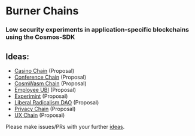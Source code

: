 # Burner Chains
### Low security experiments in application-specific blockchains using the Cosmos-SDK

## Ideas:
 * [Casino Chain](/ideas/casino-chain.md) (Proposal)
 * [Conference Chain](/ideas/conference-chain.md) (Proposal)
 * [CosmWasm Chain](/ideas/cosmwasm-chain.md) (Proposal)
 * [Employee UBI](/ideas/employee-ubi.md) (Proposal)
 * [Experimint](/ideas/experimint.md) (Proposal)
 * [Liberal Radicalism DAO](/ideas/lr-dao.md) (Proposal)
 * [Privacy Chain](/ideas/privacy-chain.md) (Proposal)
 * [UX Chain](/ideas/ux-chain.md) (Proposal)

Please make issues/PRs with your further [ideas](https://github.com/allinbits/burner-chains/tree/master/ideas).
